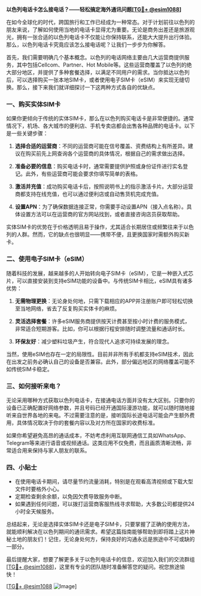 **以色列电话卡怎么接电话？——轻松搞定海外通讯问题[[TG💪+ @esim1088](https://t.me/s/esim1088)]**

在如今全球化的时代，跨国旅行和工作已经成为一种常态。对于计划前往以色列的朋友来说，了解如何使用当地的电话卡显得尤为重要。无论是商务出差还是旅游观光，拥有一张合适的以色列电话卡不仅能让你保持联系，还能大大提升出行体验。那么，以色列电话卡究竟应该怎么接电话呢？让我们一步步为你解答。

首先，我们需要明确几个基本概念。以色列的电话网络主要由几大运营商提供服务，其中包括Cellcom、Partner、Hot Mobile等。这些运营商覆盖了以色列的绝大部分地区，并提供了多种套餐选择，以满足不同用户的需求。当你抵达以色列后，可以选择购买一张本地SIM卡，或者使用电子SIM卡（eSIM）来实现无缝切换。那么，接下来我们就详细探讨一下这两种方式各自的优缺点。

### 一、购买实体SIM卡

如果你更倾向于传统的实体SIM卡，那么在以色列购买电话卡是非常便捷的。通常情况下，机场、各大城市的便利店、手机专卖店都会出售各种品牌的电话卡。以下是一些关键步骤：

1. **选择合适的运营商**：不同的运营商可能在信号覆盖、资费结构上有所差异。建议在购买前先上网查询各个运营商的具体情况，根据自己的需求做出选择。
   
2. **准备必要的信息**：购买电话卡时，通常需要提供护照或身份证件进行实名登记。此外，有些运营商可能会要求你填写简单的表格。

3. **激活并充值**：成功购买电话卡后，按照说明书上的指示激活卡片。大部分运营商都支持在线充值，也可以通过便利店或自动售货机完成充值。

4. **设置APN**：为了确保数据连接正常，你需要手动设置APN（接入点名称）。具体设置方法可以在运营商的官方网站找到，或者直接咨询店员获取帮助。

实体SIM卡的优势在于价格透明且易于操作，尤其适合长期居住或频繁往来于以色列的人群。然而，它的缺点也很明显——携带不便，且更换国家时需额外购买新卡。

### 二、使用电子SIM卡（eSIM）

随着科技的发展，越来越多的人开始转向电子SIM卡（eSIM），它是一种嵌入式芯片，可以直接安装到支持eSIM功能的设备中。与传统SIM卡相比，eSIM具有诸多优势：

1. **无需物理更换**：无论身处何地，只需下载相应的APP并注册账户即可轻松切换至当地网络，省去了反复购买实体卡的麻烦。

2. **灵活选择套餐**：许多eSIM服务商提供按天计费甚至按小时计费的服务模式，非常适合短期游客。比如，你可以根据行程安排随时调整流量和通话时长。

3. **环保友好**：减少塑料垃圾产生，符合现代人追求可持续发展的理念。

当然，使用eSIM也存在一定的局限性。目前并非所有手机都支持eSIM技术，因此在出发之前务必确认自己的设备是否兼容。此外，部分偏远地区的网络覆盖可能不如传统SIM卡稳定。

### 三、如何接听来电？

无论采用哪种方式获取以色列电话卡，在接通电话方面并没有太大区别。只要你的设备已正确配置好网络参数，并且号码已经开通国际漫游功能，就可以随时随地接听来自世界各地的来电。不过需要注意的是，接听国际长途电话可能会产生额外费用，具体情况取决于你的套餐内容以及对方所在国家的收费标准。

如果你希望避免高昂的通话成本，不妨考虑利用互联网通信工具如WhatsApp、Telegram等来进行语音或视频通话。这类应用不仅免费，而且画质清晰流畅，非常适合用来保持与家人朋友的联系。

### 四、小贴士

- 在使用电话卡期间，请尽量节约流量消耗，特别是在观看高清视频或下载大型文件时要格外小心。
- 定期检查剩余余额，以免因欠费导致服务中断。
- 如果遇到任何问题，可以拨打运营商客服热线寻求帮助，大多数公司都提供24小时全天候服务。

总结起来，无论是选择实体SIM卡还是电子SIM卡，只要掌握了正确的使用方法，就能顺利解决在以色列期间的通讯需求。希望这篇指南能够帮助到即将踏上这片神秘土地的朋友们！记住，无论身处何方，保持良好的沟通永远是旅途中不可或缺的一部分。

最后提醒大家，想要了解更多关于以色列电话卡的信息，欢迎加入我们的交流群组[[TG💪+ @esim1088](https://t.me/s/esim1088)]，这里有专业的团队随时准备解答您的疑问。祝您旅途愉快！

[[TG💪+ @esim1088](https://t.me/s/esim1088) ![Image](https://i.postimg.cc/4NQfJmqS/Snipaste-2025-05-13-00-14-12.png)]